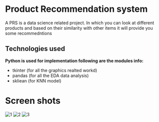 <h1>Product Recommendation system</h1>
<p>A PRS is a data science related project. In which you can look at different products and based on their similarity with other items it will provide you some recommedntions</p>
<h2>Technologies used</h2>
<p><strong>Python is used for implementation following are the modules info:</strong></p>
<ul>
    <li>tkinter (for all the graphics realted workd)</li>
    <li>pandas (for all the EDA data analysis)</li>
    <li>skliean (for KNN model)</li>
</ul>

# Screen shots

![1](https://user-images.githubusercontent.com/69845990/147048920-6aa1a366-8d91-4f91-8aa0-5e497061df17.PNG)
![2](https://user-images.githubusercontent.com/69845990/147048926-94d71666-7906-4fb4-a1dc-541d080e0817.PNG)
![3](https://user-images.githubusercontent.com/69845990/147048928-7734ea06-6b91-4415-9746-8d7f9a5d922b.PNG)

